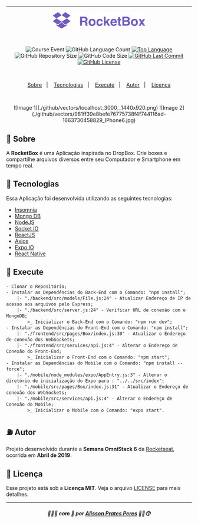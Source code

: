 ﻿___
<p align="center">
    <img src="github/rocketbox_logo.svg" width="50%"/>
</p>
    <br/>
<p align="center">
    <img alt="Course Event" src="https://img.shields.io/badge/omnistack-week%206-%237159C1"/>
    <img alt="GitHub Language Count" src="https://img.shields.io/github/languages/count/alissonpratesperes/rocketbox?color=7159C1"/>
        <a href="https://github.com/alissonpratesperes/rocketbox/search?l=javascript"><img alt="Top Language" src="https://img.shields.io/github/languages/top/alissonpratesperes/rocketbox?color=7159C1"/></a>
    <img alt="GitHub Repository Size" src="https://img.shields.io/github/repo-size/alissonpratesperes/rocketbox?color=7159C1"/>
    <img alt="GitHub Code Size" src="https://img.shields.io/github/languages/code-size/alissonpratesperes/rocketbox?color=7159C1"/>
        <a href="https://github.com/alissonpratesperes/rocketbox/commits/main"><img alt="GitHub Last Commit" src="https://img.shields.io/github/last-commit/alissonpratesperes/rocketbox?color=7159C1"/></a>
        <a href ="https://github.com/alissonpratesperes/rocketbox/blob/main/LICENSE"><img alt="GitHub License" src="https://img.shields.io/badge/license-MIT-7159C1"/></a>
</p>
    </br>
<p align="center">
    <a href="#dart-sobre">Sobre</a>&nbsp;&nbsp;&nbsp;|&nbsp;&nbsp;&nbsp;
    <a href="#battery-tecnologias">Tecnologias</a>&nbsp;&nbsp;&nbsp;|&nbsp;&nbsp;&nbsp;
    <a href="#electric_plug-execute">Execute</a>&nbsp;&nbsp;&nbsp;|&nbsp;&nbsp;&nbsp;
    <a href="#fuelpump-autor">Autor</a>&nbsp;&nbsp;&nbsp;|&nbsp;&nbsp;&nbsp;
    <a href="#memo-licença">Licença</a>
</p>
    <br/>

<p align="center">
![Image 1](./github/vectors/localhost_3000__1440x920.png)
![Image 2](./github/vectors/981ff39e8befe76775738f4f744116ad-1663730458829_IPhone6.jpg) 
</p>

## :dart: Sobre
A **RocketBox** é uma Aplicação inspirada no DropBox. Crie boxes e compartilhe arquivos diversos entre seu Computador e Smartphone em tempo real.

## :battery: Tecnologias
Essa Aplicação foi desenvolvida utilizando as seguintes tecnologias:

- <a href="https://insomnia.rest/">Insomnia</a>
- <a href="https://mongodb.com/">Mongo DB</a>
- <a href="https://nodejs.org/">NodeJS</a>
- <a href="https://socket.io/">Socket IO</a>
- <a href="https://reactjs.org/">ReactJS</a>
- <a href="https://axios-http.com/">Axios</a>
- <a href="https://expo.dev/">Expo IO</a>
- <a href="https://reactnative.dev/">React Native</a>

## :electric_plug: Execute

	- Clonar o Repositório;
	- Instalar as Dependências do Back-End com o Comando: "npm install";
        |- "./backend/src/models/File.js:24" - Atualizar Endereço de IP de acesso aos arquivos pelo Express;
        |- "./backend/src/server.js:24" - Verificar URL de conexão com o MongoDB;
            >_ Inicializar o Back-End com o Comando: "npm run dev";
    - Instalar as Dependências do Front-End com o Comando: "npm install";
        |- "./frontend/src/pages/Box/index.js:30" - Atualizar o Endereço de conexão dos WebSockets;
        |- "./frontend/src/services/api.js:4" - Alterar o Endereço de Conexão do Front-End;
            >_ Inicializar o Front-End com o Comando: "npm start";
    - Instalar as Dependências do Mobile com o Comando: "npm install --force";
        |- "./mobile/node_modules/expo/AppEntry.js:3" - Alterar o diretório de inicialização do Expo para : "../../src/index";
        |- "./mobile/src/pages/Box/index.js:31" - Atualizar o Endereço de conexão dos WebSockets;
        |- "./mobile/src/services/api.js:4" - Alterar o Endereço de Conexão do Mobile;
            >_ Inicializar o Mobile com o Comando: "expo start".

## :fuelpump: Autor

Projeto desenvolvido durante a **Semana OmniStack 6** da <a href="https://rocketseat.com.br/">Rocketseat</a>, ocorrida em **Abril de 2019**.

## :memo: Licença

Esse projeto está sob a **Licença MIT**. Veja o arquivo [LICENSE](https://github.com/alissonpratesperes/rocketbox/blob/main/LICENSE) para mais detalhes.

___

<h5 align="center">👨🏻‍💻&nbsp;com&nbsp;💜&nbsp;por&nbsp;<a href="https://github.com/alissonpratesperes">Alisson Prates Peres</a>&nbsp;✌🏻😗</h5>
